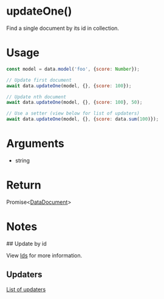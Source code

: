 updateOne()
===

Find a single document by its id in collection.

# Usage

```javascript
const model = data.model('foo', {score: Number});

// Update first document
await data.updateOne(model, {}, {score: 100});

// Update nth document
await data.updateOne(model, {}, {score: 100}, 50);

// Use a setter (view below for list of updaters)
await data.updateOne(model, {}, {score: data.sum(100)});
```

# Arguments

- string

# Return

Promise<[DataDocument](../definitions/DataDocument)>

# Notes

## Update by id

View [Ids](../guides/Ids.md) for more information.

## Updaters

[List of updaters](../updaters)
